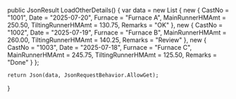 public JsonResult LoadOtherDetails()
{
    var data = new List<object>
    {
        new { CastNo = "1001", Date = "2025-07-20", Furnace = "Furnace A", MainRunnerHMAmt = 250.50, TiltingRunnerHMAmt = 130.75, Remarks = "OK" },
        new { CastNo = "1002", Date = "2025-07-19", Furnace = "Furnace B", MainRunnerHMAmt = 260.00, TiltingRunnerHMAmt = 140.25, Remarks = "Review" },
        new { CastNo = "1003", Date = "2025-07-18", Furnace = "Furnace C", MainRunnerHMAmt = 245.75, TiltingRunnerHMAmt = 125.50, Remarks = "Done" }
    };

    return Json(data, JsonRequestBehavior.AllowGet);
}
